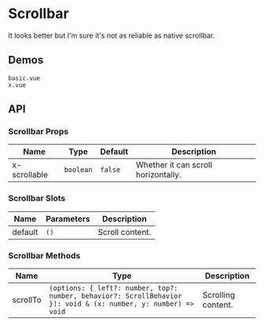 # Scrollbar

It looks better but I'm sure it's not as reliable as native scrollbar.

## Demos

```demo
basic.vue
x.vue
```

## API

### Scrollbar Props

| Name         | Type      | Default | Description                         |
| ------------ | --------- | ------- | ----------------------------------- |
| x-scrollable | `boolean` | `false` | Whether it can scroll horizontally. |

### Scrollbar Slots

| Name    | Parameters | Description     |
| ------- | ---------- | --------------- |
| default | `()`       | Scroll content. |

### Scrollbar Methods

| Name | Type | Description |
| --- | --- | --- |
| scrollTo | `(options: { left?: number, top?: number, behavior?: ScrollBehavior }): void & (x: number, y: number) => void` | Scrolling content. |
